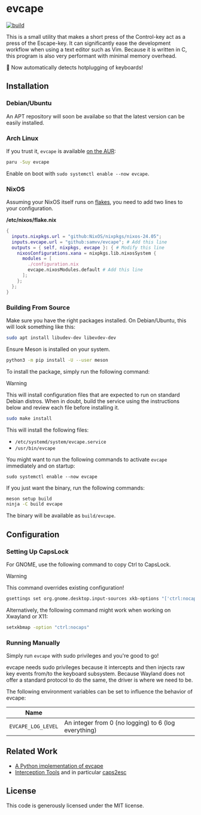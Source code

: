 evcape
======

[![build](https://github.com/samvv/evcape/actions/workflows/build.yml/badge.svg)](https://github.com/samvv/evcape/actions/workflows/build.yml)

This is a small utility that makes a short press of the Control-key act as a
press of the Escape-key. It can significantly ease the development workflow
when using a text editor such as Vim. Because it is written in C, this program
is also very performant with minimal memory overhead.

🚀 Now automatically detects hotplugging of keyboards!

## Installation

### Debian/Ubuntu

An APT repository will soon be availabe so that the latest version can be
easily installed.

### Arch Linux

If you trust it, `evcape` is available [on the AUR][aur]:

```sh
paru -Suy evcape
```

Enable on boot with `sudo systemctl enable --now evcape`.

[aur]: https://aur.archlinux.org/packages/evcape

### NixOS

Assuming your NixOS itself runs on [flakes], you need to add two lines to
your configuration.

**/etc/nixos/flake.nix**
```nix
{
  inputs.nixpkgs.url = "github:NixOS/nixpkgs/nixos-24.05";
  inputs.evcape.url = "github:samvv/evcape"; # Add this line
  outputs = { self, nixpkgs, evcape }: { # Modify this line
    nixosConfigurations.xana = nixpkgs.lib.nixosSystem {
      modules = [
        ./configuration.nix
        evcape.nixosModules.default # Add this line
      ];
    };
  };
}
```

[flakes]: https://nixos.wiki/wiki/Flakes

### Building From Source

Make sure you have the right packages installed. On Debian/Ubuntu, this will
look something like this:

```sh
sudo apt install libudev-dev libevdev-dev
```

Ensure Meson is installed on your system. 

```sh
python3 -m pip install -U --user meson
```

To install the package, simply run the following command:

> [!WARNING]
> This will install configuration files that are expected to run on standard
> Debian distros. When in doubt, build the service using the instructions below
> and review each file before installing it.

```sh
sudo make install
```

This will install the following files:

 - `/etc/systemd/system/evcape.service`
 - `/usr/bin/evcape`

You might want to run the following commands to activate `evcape` immediately
and on startup:

```
sudo systemctl enable --now evcape
```

If you just want the binary, run the following commands:

```sh
meson setup build
ninja -C build evcape
```

The binary will be available as `build/evcape`.

## Configuration

### Setting Up CapsLock

For GNOME, use the following command to copy Ctrl to CapsLock.

> [!WARNING]
> This command overrides existing configuration!

```bash
gsettings set org.gnome.desktop.input-sources xkb-options "['ctrl:nocaps']"
```

Alternatively, the following command might work when working on Xwayland or X11:

```bash
setxkbmap -option "ctrl:nocaps"
```

### Running Manually

Simply run `evcape` with sudo privileges and you're good to go!

evcape needs sudo privileges because it intercepts and then injects raw key
events from/to the keyboard subsystem. Because Wayland does not offer a
standard protocol to do the same, the driver is where we need to be.

The following environment variables can be set to influence the behavior of evcape:

| Name               |                                                      |
|--------------------|------------------------------------------------------|
| `EVCAPE_LOG_LEVEL` | An integer from 0 (no logging) to 6 (log everything) |

## Related Work

 - [A Python implementation of evcape](https://github.com/wbolster/evcape/)
 - [Interception Tools](https://gitlab.com/interception/linux/tools) and in particular [caps2esc](https://gitlab.com/interception/linux/plugins/caps2esc)

## License

This code is generously licensed under the MIT license.


